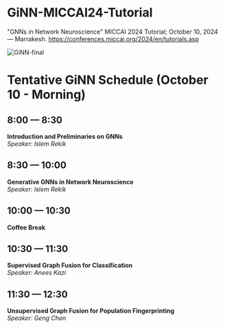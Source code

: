 # GiNN-MICCAI24-Tutorial
"GNNs in Network Neuroscience" MICCAI 2024 Tutorial; October 10, 2024 — Marrakesh.
https://conferences.miccai.org/2024/en/tutorials.asp

![GiNN-final](https://github.com/user-attachments/assets/09e755b6-95d3-4394-9fc4-dc0e7c5c00f0)

# Tentative GiNN Schedule (October 10 - Morning)

## 8:00 — 8:30
**Introduction and Preliminaries on GNNs**  
_Speaker: Islem Rekik_

## 8:30 — 10:00
**Generative GNNs in Network Neuroscience**  
_Speaker: Islem Rekik_

## 10:00 — 10:30
**Coffee Break**

## 10:30 — 11:30
**Supervised Graph Fusion for Classification**  
_Speaker: Anees Kazi_

## 11:30 — 12:30
**Unsupervised Graph Fusion for Population Fingerprinting**  
_Speaker: Geng Chen_
